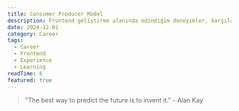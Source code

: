 ```yaml
---
title: Consumer Producer Model
description: Frontend geliştirme alanında edindiğim deneyimler, karşılaştığım zorluklar ve öğrendiğim dersler.
date: 2024-12-01
category: Career
tags:
  - Career
  - Frontend
  - Experience
  - Learning
readTime: 6
featured: true
---
```


> "The best way to predict the future is to invent it." - Alan Kay
